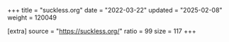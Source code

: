 +++
title = "suckless.org"
date = "2022-03-22"
updated = "2025-02-08"
weight = 120049

[extra]
source = "https://suckless.org/"
ratio = 99
size = 117
+++
